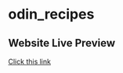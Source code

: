 # odin_recipes
## Website Live Preview
[Click this link](https://machamachama.github.io/odin_recipes/)